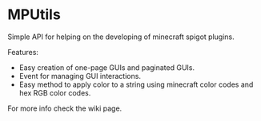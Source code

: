 # MPUtils
Simple API for helping on the developing of minecraft spigot plugins.

Features:
  - Easy creation of one-page GUIs and paginated GUIs.
  - Event for managing GUI interactions.
  - Easy method to apply color to a string using minecraft color codes and hex RGB color codes.

For more info check the wiki page.

